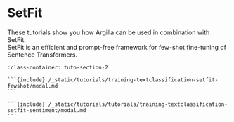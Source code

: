 # SetFit

These tutorials show you how Argilla can be used in combination with SetFit.\
SetFit is an efficient and prompt-free framework for few-shot fine-tuning of Sentence Transformers.


````{grid} 1 1 2 2
:class-container: tuto-section-2

```{include} /_static/tutorials/training-textclassification-setfit-fewshot/modal.md
```

```{include} /_static/tutorials/tutorials/training-textclassification-setfit-sentiment/modal.md
```

````

